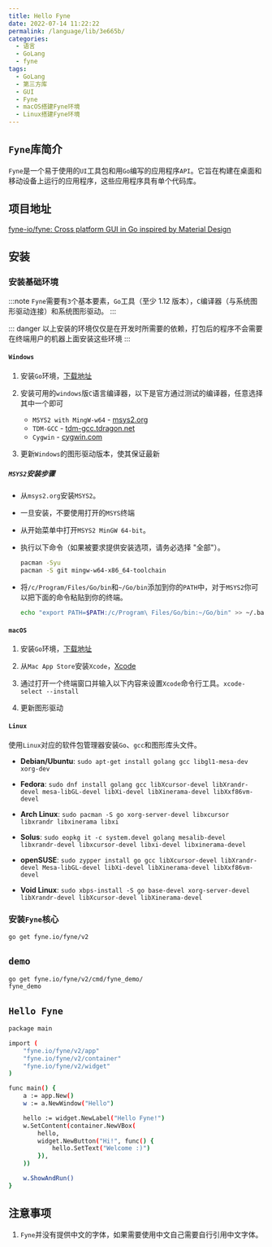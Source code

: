 ```yaml
---
title: Hello Fyne
date: 2022-07-14 11:22:22
permalink: /language/lib/3e665b/
categories:
  - 语言
  - GoLang
  - fyne
tags:
  - GoLang
  - 第三方库
  - GUI
  - Fyne
  - macOS搭建Fyne环境
  - Linux搭建Fyne环境
---
```


## `Fyne`库简介

`Fyne`是一个易于使用的`UI`工具包和用`Go`编写的应用程序`API`。它旨在构建在桌面和移动设备上运行的应用程序，这些应用程序具有单个代码库。

<!-- more -->

## 项目地址

[fyne-io/fyne: Cross platform GUI in Go inspired by Material Design](https://github.com/fyne-io/fyne)

## 安装

### 安装基础环境

:::note
`Fyne`需要有`3`个基本要素，`Go`工具（至少 1.12 版本），`C`编译器（与系统图形驱动连接）和系统图形驱动。
:::

::: danger
以上安装的环境仅仅是在开发时所需要的依赖，打包后的程序不会需要在终端用户的机器上面安装这些环境
:::

#### `Windows`

1. 安装`Go`环境，[下载地址](https://go.dev/dl/)

2. 安装可用的`windows`版`C`语言编译器，以下是官方通过测试的编译器，任意选择其中一个即可

   - `MSYS2 with MingW-w64` - [msys2.org](https://www.msys2.org/)
   - `TDM-GCC` - [tdm-gcc.tdragon.net](https://jmeubank.github.io/tdm-gcc/download/)
   - `Cygwin` - [cygwin.com](https://www.cygwin.com/)

3. 更新`Windows`的图形驱动版本，使其保证最新

##### `MSYS2`安装步骤

- 从`msys2.org`安装`MSYS2`。

- 一旦安装，不要使用打开的`MSYS`终端

- 从开始菜单中打开`MSYS2 MinGW 64-bit`。

- 执行以下命令（如果被要求提供安装选项，请务必选择 "全部"）。

  ``` bash
  pacman -Syu
  pacman -S git mingw-w64-x86_64-toolchain
  ```

- 将`/c/Program/Files/Go/bin`和`~/Go/bin`添加到你的`PATH`中，对于`MSYS2`你可以把下面的命令粘贴到你的终端。

  ``` bash
  echo "export PATH=$PATH:/c/Program\ Files/Go/bin:~/Go/bin" >> ~/.bashrc
  ```

#### `macOS`

1. 安装`Go`环境，[下载地址](https://go.dev/dl/)

2. 从`Mac App Store`安装`Xcode`，[Xcode](https://apps.apple.com/zh/app/xcode/id497799835)

3. 通过打开一个终端窗口并输入以下内容来设置`Xcode`命令行工具。`xcode-select --install`

4. 更新图形驱动

#### `Linux`

使用`Linux`对应的软件包管理器安装`Go`、`gcc`和图形库头文件。

- **Debian/Ubuntu**: `sudo apt-get install golang gcc libgl1-mesa-dev xorg-dev`

- **Fedora**: `sudo dnf install golang gcc libXcursor-devel libXrandr-devel mesa-libGL-devel libXi-devel libXinerama-devel libXxf86vm-devel`

- **Arch Linux**: `sudo pacman -S go xorg-server-devel libxcursor libxrandr libxinerama libxi`

- **Solus**: `sudo eopkg it -c system.devel golang mesalib-devel libxrandr-devel libxcursor-devel libxi-devel libxinerama-devel`

- **openSUSE**: `sudo zypper install go gcc libXcursor-devel libXrandr-devel Mesa-libGL-devel libXi-devel libXinerama-devel libXxf86vm-devel`

- **Void Linux**: `sudo xbps-install -S go base-devel xorg-server-devel libXrandr-devel libXcursor-devel libXinerama-devel`

### 安装`Fyne`核心

``` bash
go get fyne.io/fyne/v2
```

## `demo`

``` bash
go get fyne.io/fyne/v2/cmd/fyne_demo/
fyne_demo
```

## `Hello Fyne`

``` bash
package main

import (
	"fyne.io/fyne/v2/app"
	"fyne.io/fyne/v2/container"
	"fyne.io/fyne/v2/widget"
)

func main() {
	a := app.New()
	w := a.NewWindow("Hello")

	hello := widget.NewLabel("Hello Fyne!")
	w.SetContent(container.NewVBox(
		hello,
		widget.NewButton("Hi!", func() {
			hello.SetText("Welcome :)")
		}),
	))

	w.ShowAndRun()
}
```

## 注意事项

1. `Fyne`并没有提供中文的字体，如果需要使用中文自己需要自行引用中文字体。
